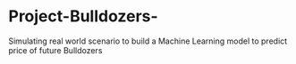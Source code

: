 # Project-Bulldozers-
Simulating real world scenario to build a Machine Learning model to predict price of future Bulldozers
